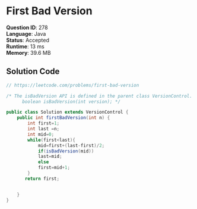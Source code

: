 # First Bad Version

**Question ID**: 278  
**Language**: Java  
**Status**: Accepted  
**Runtime**: 13 ms  
**Memory**: 39.6 MB  

## Solution Code
```java
// https://leetcode.com/problems/first-bad-version

/* The isBadVersion API is defined in the parent class VersionControl.
      boolean isBadVersion(int version); */

public class Solution extends VersionControl {
    public int firstBadVersion(int n) {
        int first=1;
        int last =n;
        int mid=0;
        while(first<last){
            mid=first+(last-first)/2;
            if(isBadVersion(mid))
            last=mid;
            else
            first=mid+1;
        }
       return first; 


    }
}
```
